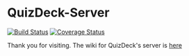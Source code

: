 # QuizDeck-Server

[![Build Status](https://travis-ci.org/bcroden/QuizDeck-Server.svg?branch=master)](https://travis-ci.org/bcroden/QuizDeck-Server)
[![Coverage Status](https://coveralls.io/repos/github/bcroden/QuizDeck-Server/badge.svg?branch=master)](https://coveralls.io/github/bcroden/QuizDeck-Server)

Thank you for visiting. The wiki for QuizDeck's server is [here](https://github.com/bcroden/QuizDeck-Server/wiki)
